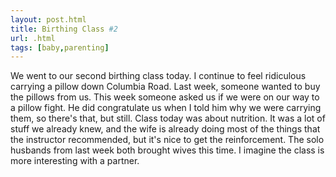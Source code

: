 ```yaml
---
layout: post.html
title: Birthing Class #2
url: .html
tags: [baby,parenting]
---
```

We went to our second birthing class today. I continue to feel ridiculous carrying a pillow down Columbia Road. Last week, someone wanted to buy the pillows from us. This week someone asked us if we were on our way to a pillow fight. He did congratulate us when I told him why we were carrying them, so there's that, but still. Class today was about nutrition. It was a lot of stuff we already knew, and the wife is already doing most of the things that the instructor recommended, but it's nice to get the reinforcement. The solo husbands from last week both brought wives this time. I imagine the class is more interesting with a partner. 
